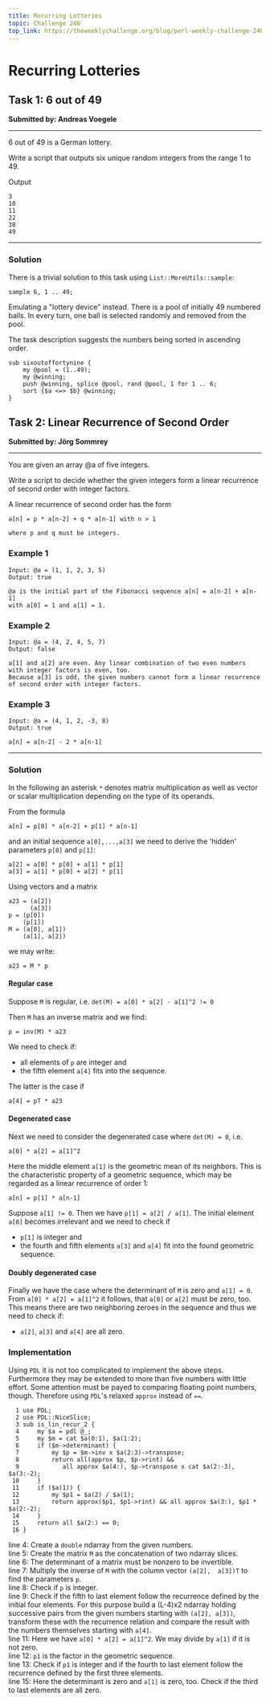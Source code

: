 ```yaml
---
title: Recurring Lotteries
topic: Challenge 246
top_link: https://theweeklychallenge.org/blog/perl-weekly-challenge-246
---
```

# Recurring Lotteries

## Task 1: 6 out of 49
**Submitted by: Andreas Voegele**

---
6 out of 49 is a German lottery.

Write a script that outputs six unique random integers from the range 1 to 49.

Output
```
3
10
11
22
38
49
```
---
### Solution
There is a trivial solution to this task using `List::MoreUtils::sample`:
```
sample 6, 1 .. 49;
```
Emulating a "lottery device" instead.
There is a pool of initially 49 numbered balls.
In every turn, one ball is selected randomly and removed from the pool.

The task description suggests the numbers being sorted in ascending order.
```
sub sixoutoffortynine {
	my @pool = (1..49);
    my @winning;
    push @winning, splice @pool, rand @pool, 1 for 1 .. 6;
    sort {$a <=> $b} @winning;
}
```
## Task 2: Linear Recurrence of Second Order
**Submitted by: Jörg Sommrey**

---
You are given an array @a of five integers.

Write a script to decide whether the given integers form a linear recurrence of second order with integer factors.

A linear recurrence of second order has the form

```
a[n] = p * a[n-2] + q * a[n-1] with n > 1

where p and q must be integers.
```
### Example 1
```
Input: @a = (1, 1, 2, 3, 5)
Output: true

@a is the initial part of the Fibonacci sequence a[n] = a[n-2] + a[n-1]
with a[0] = 1 and a[1] = 1.
```
### Example 2
```
Input: @a = (4, 2, 4, 5, 7)
Output: false

a[1] and a[2] are even. Any linear combination of two even numbers with integer factors is even, too.
Because a[3] is odd, the given numbers cannot form a linear recurrence of second order with integer factors.
```
### Example 3
```
Input: @a = (4, 1, 2, -3, 8)
Output: true

a[n] = a[n-2] - 2 * a[n-1]
```
---
### Solution
In the following an asterisk `*` denotes matrix multiplication as well as vector or scalar multiplication depending on the type of its operands.

From the formula
```
a[n] = p[0] * a[n-2] + p[1] * a[n-1]
```
and an initial sequence `a[0],...,a[3]` we need to derive the 'hidden' parameters `p[0]` and `p[1]`:
```
a[2] = a[0] * p[0] + a[1] * p[1]
a[3] = a[1] * p[0] + a[2] * p[1]
```
Using vectors and a matrix
```
a23 = (a[2])
      (a[3])
p = (p[0])
    (p[1])
M = (a[0], a[1])
    (a[1], a[2])
```
we may write:
```
a23 = M * p
```
#### Regular case
Suppose `M` is regular, i.e. `det(M) = a[0] * a[2] - a[1]^2 != 0`

Then `M` has an inverse matrix and we find:
```
p = inv(M) * a23
```
We need to check if:

  * all elements of `p` are integer and
  * the fifth element `a[4]` fits into the sequence.

The latter is the case if
```
a[4] = pT * a23
```
#### Degenerated case
Next we need to consider the degenerated case where `det(M) = 0`, i.e.
```
a[0] * a[2] = a[1]^2
```
Here the middle element `a[1]` is the geometric mean of its neighbors.
This is the characteristic property of a geometric sequence, which may be regarded as a linear recurrence of order 1:
```
a[n] = p[1] * a[n-1]
```
Suppose `a[1] != 0`.
Then we have `p[1] = a[2] / a[1]`.
The initial element `a[0]` becomes irrelevant and we need to check if

  * `p[1]` is integer and
  * the fourth and fifth elements `a[3]` and `a[4]` fit into the found geometric sequence.

#### Doubly degenerated case
Finally we have the case where the determinant of `M` is zero and `a[1] = 0`.  
From `a[0] * a[2] = a[1]^2` it follows, that `a[0]` or `a[2]` must be zero, too.
This means there are two neighboring zeroes in the sequence and thus we need to check if:

  * `a[2]`, `a[3]` and `a[4]` are all zero.
### Implementation
Using `PDL` it is not too complicated to implement the above steps. Furthermore they may
be extended to more than five numbers with little effort.
Some attention must be payed to comparing floating point numbers, though.
Therefore using `PDL`'s relaxed `approx` instead of `==`.
```
  1 use PDL;
  2 use PDL::NiceSlice;
  3 sub is_lin_recur_2 {
  4     my $a = pdl @_;
  5     my $m = cat $a(0:1), $a(1:2);
  6     if ($m->determinant) {
  7         my $p = $m->inv x $a(2:3)->transpose;
  8         return all(approx $p, $p->rint) &&
  9            all approx $a(4:), $p->transpose x cat $a(2:-3), $a(3:-2);
 10     }
 11     if ($a(1)) {
 12         my $p1 = $a(2) / $a(1);
 13         return approx($p1, $p1->rint) && all approx $a(3:), $p1 * $a(2:-2);
 14     }
 15     return all $a(2:) == 0;
 16 }
```
line 4: Create a `double` ndarray from the given numbers.  
line 5: Create the matrix `M` as the concatenation of two ndarray slices.  
line 6: The determinant of a matrix must be nonzero to be invertible.   
line 7: Multiply the inverse of `M` with the column vector `(a[2],  a[3])T` to find the parameters `p`.  
line 8: Check if `p` is integer.  
line 9: Check if the fifth to last element follow the recurrence defined by the initial four elements. For this purpose build a (L-4)x2 ndarray holding successive pairs from the given numbers starting with `(a[2], a[3])`, transform these with the recurrence relation and compare the result with the numbers themselves starting with `a[4]`.  
line 11: Here we have `a[0] * a[2] = a[1]^2`. We may divide by `a[1]` if it is not zero.  
line 12: `p1` is the factor in the geometric sequence.  
line 13: Check if `p1` is integer and if the fourth to last element follow the recurrence defined by the first three elements.  
line 15: Here the determinant is zero and `a[1]` is zero, too. Check if the third to last elements are all zero.  
